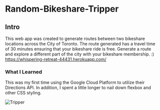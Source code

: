 # Random-Bikeshare-Tripper
## Intro
This web app was created to generate routes between two bikeshare locations across the City of Toronto. The route generated has a travel time of 30 minutes ensuring that your bikeshare ride is free. Generate a route and explore a different part of the city with your bikeshare membership. :) 
https://whispering-retreat-44431.herokuapp.com/

### What I Learned
This was my first time using the Google Cloud Platform to utilize their Directions API. In addition, I spent a little longer to nail down flexbox and other CSS styling. 

![Tripper](https://i.imgur.com/Eaj24hx.png)



